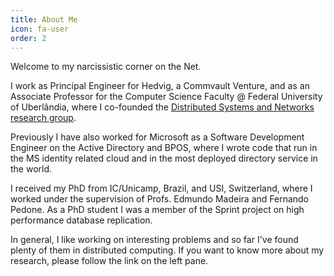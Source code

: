 ```yaml
---
title: About Me
icon: fa-user
order: 2 
---
```


Welcome to my narcissistic corner on the Net.

I work as Principal Engineer for Hedvig, a Commvault Venture, and as an Associate Professor for the Computer Science Faculty @ Federal University of Uberlândia, where I co-founded the [Distributed Systems and Networks research group](https://sites.google.com/site/distributedsystemsandnetworks/members).

Previously I have also worked for Microsoft as a Software Development Engineer on the Active Directory and BPOS, where I wrote code that run in the MS identity related cloud and in the most deployed directory service in the world.

I received my PhD from IC/Unicamp, Brazil, and USI, Switzerland, where I worked under the supervision of Profs. Edmundo Madeira and Fernando Pedone. As a PhD student I was a member of the Sprint project on high performance database replication.

In general, I like working on interesting problems and so far I've found plenty of them in distributed computing. If you want to know more about my research, please follow the link on the left pane.
